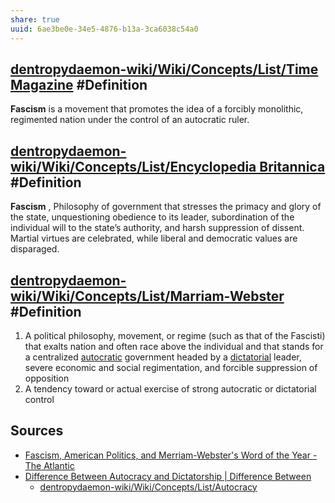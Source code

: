 ```yaml
---
share: true
uuid: 6ae3be0e-34e5-4876-b13a-3ca6038c54a0
---
```

## [dentropydaemon-wiki/Wiki/Concepts/List/Time Magazine](/undefined) #Definition

**Fascism** is a movement that promotes the idea of a forcibly monolithic, regimented nation under the control of an autocratic ruler.

## [dentropydaemon-wiki/Wiki/Concepts/List/Encyclopedia Britannica](/undefined) #Definition

**Fascism** , Philosophy of government that stresses the primacy and glory of the state, unquestioning obedience to its leader, subordination of the individual will to the state’s authority, and harsh suppression of dissent. Martial virtues are celebrated, while liberal and democratic values are disparaged.

## [dentropydaemon-wiki/Wiki/Concepts/List/Marriam-Webster](/undefined) #Definition 

1. A political philosophy, movement, or regime (such as that of the Fascisti) that exalts nation and often race above the individual and that stands for a centralized [autocratic](https://www.merriam-webster.com/dictionary/autocratic) government headed by a [dictatorial](https://www.merriam-webster.com/dictionary/dictatorial) leader, severe economic and social regimentation, and forcible suppression of opposition
2. A tendency toward or actual exercise of strong autocratic or dictatorial control

## Sources

* [Fascism, American Politics, and Merriam-Webster's Word of the Year - The Atlantic](https://www.theatlantic.com/politics/archive/2016/12/fascism-populism-presidential-election/510668/)
* [Difference Between Autocracy and Dictatorship | Difference Between](http://www.differencebetween.net/miscellaneous/politics/difference-between-autocracy-and-dictatorship/)
	* [dentropydaemon-wiki/Wiki/Concepts/List/Autocracy](/undefined)
